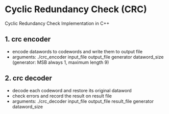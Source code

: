 # Cyclic Redundancy Check (CRC)
Cyclic Redundancy Check Implementation in C++


## 1. crc encoder
- encode datawords to codewords and write them to output file
- arguments: ./crc_encoder input_file output_file generator dataword_size 
  <br>(generator: MSB always 1, maximum length 9)


## 2. crc decoder
- decode each codeword and restore its original dataword
- check errors and record the result on result file
- arguments: ./crc_decoder input_file output_file result_file generator dataword_size
